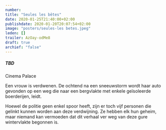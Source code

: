 ```yaml
---
number: 
title: "Seules les bêtes"
date: 2020-01-25T21:40:00+02:00
publishdate: 2020-01-20T20:07:54+02:00
image: "posters/seules-les betes.jpeg"
leden: []
trailer: AzOay-odMe8
draft: true
archief: "false"
---
```


##### TBD

Cinema Palace

Een vrouw is verdwenen. De ochtend na een sneeuwstorm wordt haar auto gevonden
op een weg die naar een bergvlakte met enkele geïsoleerde boerderijen, leidt.
<!--more-->
Hoewel de politie geen enkel spoor heeft, zijn er toch vijf personen die gelinkt
kunnen worden aan deze verdwijning. Ze hebben elk hun geheim, maar niemand kan
vermoeden dat dit verhaal ver weg van deze gure wintervlakte begonnen is.
